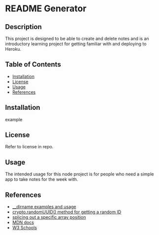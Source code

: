 # README Generator

  ## Description
  This project is designed to be able to create and delete notes and is an introductory learning project for getting familiar with and deploying to Heroku.

  ## Table of Contents
  - [Installation](#Installation)
  - [License](#License)
  - [Usage](#Usage)
  - [References](#References)

  ## Installation
  example

  ## License
  Refer to license in repo.

  ## Usage
  The intended usage for this node project is for people who need a simple app to take notes for the week with.

  ## References
  - <a href='https://www.digitalocean.com/community/tutorials/nodejs-how-to-use__dirname' target='_blank'>__dirname examples and usage</a>
  - <a href='https://developer.mozilla.org/en-US/docs/Web/API/Crypto/randomUUID' target='_blank'>crypto.randomUUID() method for getting a random ID</a>
  - <a href='https://developer.mozilla.org/en-US/docs/Web/JavaScript/Reference/Global_Objects/Array/splice' target='_blank'>splicing out a specific array position</a>
  - <a href='https://developer.mozilla.org/en-US/' target='_blank'>MDN docs</a>
  - <a href='https://www.w3schools.com/' target='_blank'>W3 Schools</a>